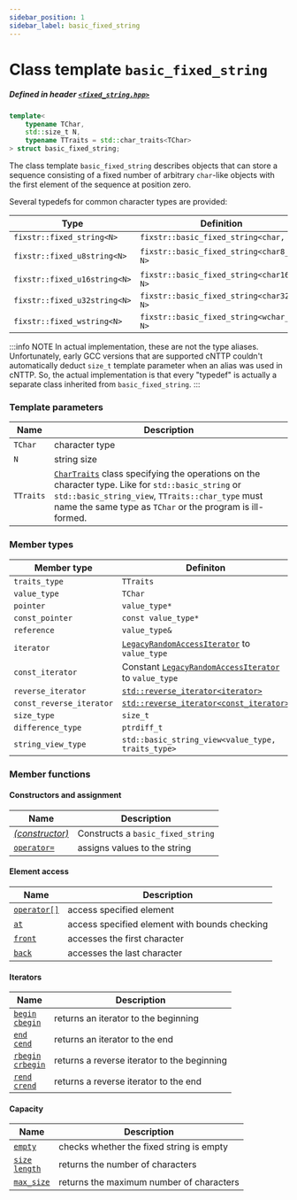```yaml
---
sidebar_position: 1
sidebar_label: basic_fixed_string
---
```


# Class template `basic_fixed_string`

##### Defined in header [`<fixed_string.hpp>`](https://github.com/unterumarmung/fixed_string/blob/master/include/fixed_string.hpp)

```cpp
template<
    typename TChar, 
    std::size_t N, 
    typename TTraits = std::char_traits<TChar>
> struct basic_fixed_string;
```

The class template `basic_fixed_string` describes objects that can store a sequence consisting of a fixed number of arbitrary `char`-like objects with the first element of the sequence at position zero. 

Several typedefs for common character types are provided:

| Type                         | Definition                                |               |
| ---------------------------- | ----------------------------------------- | ------------- |
| `fixstr::fixed_string<N>`    | `fixstr::basic_fixed_string<char, N>`     |               |
| `fixstr::fixed_u8string<N>`  | `fixstr::basic_fixed_string<char8_t, N>`  | *since C++20* |
| `fixstr::fixed_u16string<N>` | `fixstr::basic_fixed_string<char16_t, N>` |               |
| `fixstr::fixed_u32string<N>` | `fixstr::basic_fixed_string<char32_t, N>` |               |
| `fixstr::fixed_wstring<N>`   | `fixstr::basic_fixed_string<wchar_t, N>`  |               |

:::info NOTE
In actual implementation, these are not the type aliases. Unfortunately, early GCC versions that are supported cNTTP couldn't automatically deduct `size_t` template parameter when an alias was used in cNTTP. So, the actual implementation is that every "typedef" is actually a separate class inherited from `basic_fixed_string`. 
:::

### Template parameters

| Name      | Description                                                                                                                                                                                                                                                                   |
| --------- | ----------------------------------------------------------------------------------------------------------------------------------------------------------------------------------------------------------------------------------------------------------------------------- |
| `TChar`   | character type                                                                                                                                                                                                                                                                |
| `N`       | string size                                                                                                                                                                                                                                                                   |
| `TTraits` | [`CharTraits`](https://en.cppreference.com/w/cpp/named_req/CharTraits) class specifying the operations on the character type. Like for `std::basic_string` or `std::basic_string_view`, `TTraits::char_type` must name the same type as `TChar` or the program is ill-formed. |

### Member types

| Member type              | Definiton                                                                                                                 |
| ------------------------ | ------------------------------------------------------------------------------------------------------------------------- |
| `traits_type`            | `TTraits`                                                                                                                 |
| `value_type`             | `TChar`                                                                                                                   |
| `pointer`                | `value_type*`                                                                                                             |
| `const_pointer`          | `const value_type*`                                                                                                       |
| `reference`              | `value_type&`                                                                                                             |
| `iterator`               | [`LegacyRandomAccessIterator`](https://en.cppreference.com/w/cpp/named_req/RandomAccessIterator) to `value_type`          |
| `const_iterator`         | Constant [`LegacyRandomAccessIterator`](https://en.cppreference.com/w/cpp/named_req/RandomAccessIterator) to `value_type` |
| `reverse_iterator`       | [`std::reverse_iterator<iterator>`](https://en.cppreference.com/w/cpp/iterator/reverse_iterator)                          |
| `const_reverse_iterator` | [`std::reverse_iterator<const_iterator>`](https://en.cppreference.com/w/cpp/iterator/reverse_iterator)                    |
| `size_type`              | `size_t`                                                                                                                  |
| `difference_type`        | `ptrdiff_t`                                                                                                               |
| `string_view_type`       | `std::basic_string_view<value_type, traits_type>`                                                                         |

### Member functions

#### Constructors and assignment

| Name                                               | Description                       |
| -------------------------------------------------- | --------------------------------- |
| [*(constructor)*](./member-functions/constructors) | Constructs a `basic_fixed_string` |
| [`operator=`](./member-functions/operator-assign)  | assigns values to the string      |

#### Element access

| Name                                           | Description                                   |
| ---------------------------------------------- | --------------------------------------------- |
| [`operator[]`](./member-functions/operator-at) | access specified element                      |
| [`at`](./member-functions/at)                  | access specified element with bounds checking |
| [`front`](./member-functions/front)            | accesses the first character                  |
| [`back`](./member-functions/back)              | accesses the last character                   |

#### Iterators

| Name                                                  | Description                                 |
| ----------------------------------------------------- | ------------------------------------------- |
| [`begin` <br/> `cbegin`](./member-functions/begin)    | returns an iterator to the beginning        |
| [`end` <br/> `cend`](./member-functions/end)          | returns an iterator to the end              |
| [`rbegin` <br/> `crbegin`](./member-functions/rbegin) | returns a reverse iterator to the beginning |
| [`rend` <br/> `crend`](./member-functions/rend)       | returns a reverse iterator to the end       |

#### Capacity

| Name                                             | Description                              |
| ------------------------------------------------ | ---------------------------------------- |
| [`empty`](./member-functions/empty)              | checks whether the fixed string is empty |
| [`size` <br/> `length`](./member-functions/size) | returns the number of characters         |
| [`max_size`](./member-functions/max_size)        | returns the maximum number of characters |
